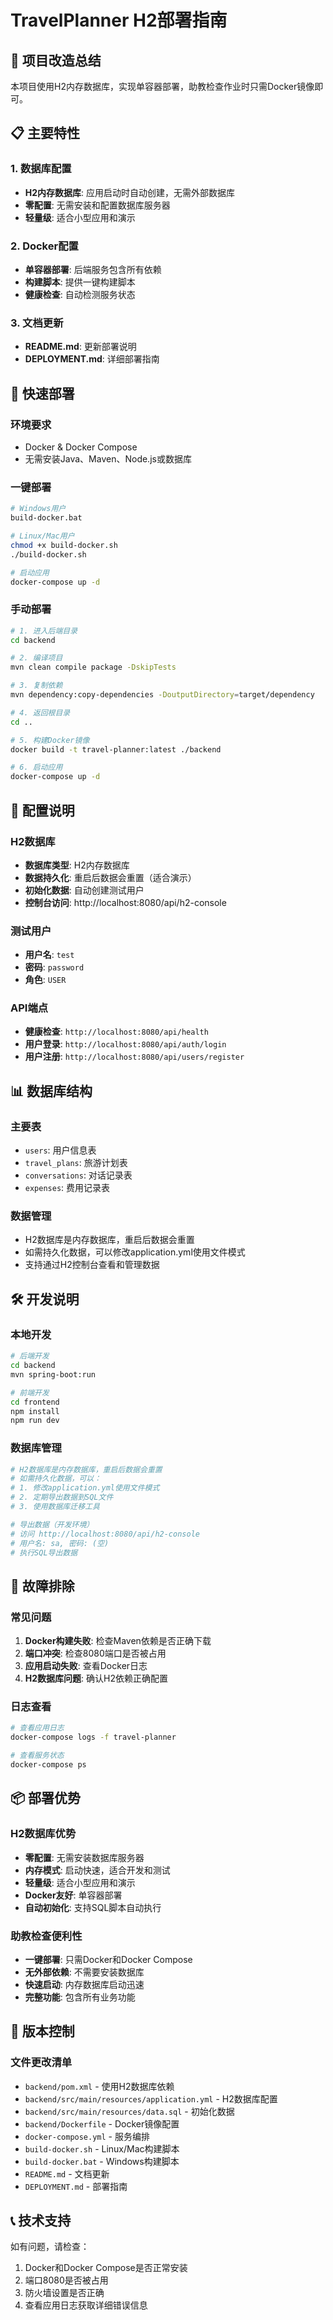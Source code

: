 # TravelPlanner H2部署指南

## 🎯 项目改造总结

本项目使用H2内存数据库，实现单容器部署，助教检查作业时只需Docker镜像即可。

## 📋 主要特性

### 1. 数据库配置
- **H2内存数据库**: 应用启动时自动创建，无需外部数据库
- **零配置**: 无需安装和配置数据库服务器
- **轻量级**: 适合小型应用和演示

### 2. Docker配置
- **单容器部署**: 后端服务包含所有依赖
- **构建脚本**: 提供一键构建脚本
- **健康检查**: 自动检测服务状态

### 3. 文档更新
- **README.md**: 更新部署说明
- **DEPLOYMENT.md**: 详细部署指南

## 🚀 快速部署

### 环境要求
- Docker & Docker Compose
- 无需安装Java、Maven、Node.js或数据库

### 一键部署
```bash
# Windows用户
build-docker.bat

# Linux/Mac用户
chmod +x build-docker.sh
./build-docker.sh

# 启动应用
docker-compose up -d
```

### 手动部署
```bash
# 1. 进入后端目录
cd backend

# 2. 编译项目
mvn clean compile package -DskipTests

# 3. 复制依赖
mvn dependency:copy-dependencies -DoutputDirectory=target/dependency

# 4. 返回根目录
cd ..

# 5. 构建Docker镜像
docker build -t travel-planner:latest ./backend

# 6. 启动应用
docker-compose up -d
```

## 🔧 配置说明

### H2数据库
- **数据库类型**: H2内存数据库
- **数据持久化**: 重启后数据会重置（适合演示）
- **初始化数据**: 自动创建测试用户
- **控制台访问**: http://localhost:8080/api/h2-console

### 测试用户
- **用户名**: `test`
- **密码**: `password`
- **角色**: `USER`

### API端点
- **健康检查**: `http://localhost:8080/api/health`
- **用户登录**: `http://localhost:8080/api/auth/login`
- **用户注册**: `http://localhost:8080/api/users/register`

## 📊 数据库结构

### 主要表
- `users`: 用户信息表
- `travel_plans`: 旅游计划表
- `conversations`: 对话记录表
- `expenses`: 费用记录表

### 数据管理
- H2数据库是内存数据库，重启后数据会重置
- 如需持久化数据，可以修改application.yml使用文件模式
- 支持通过H2控制台查看和管理数据

## 🛠️ 开发说明

### 本地开发
```bash
# 后端开发
cd backend
mvn spring-boot:run

# 前端开发
cd frontend
npm install
npm run dev
```

### 数据库管理
```bash
# H2数据库是内存数据库，重启后数据会重置
# 如需持久化数据，可以：
# 1. 修改application.yml使用文件模式
# 2. 定期导出数据到SQL文件
# 3. 使用数据库迁移工具

# 导出数据（开发环境）
# 访问 http://localhost:8080/api/h2-console
# 用户名: sa, 密码: (空)
# 执行SQL导出数据
```

## 🐛 故障排除

### 常见问题
1. **Docker构建失败**: 检查Maven依赖是否正确下载
2. **端口冲突**: 检查8080端口是否被占用
3. **应用启动失败**: 查看Docker日志
4. **H2数据库问题**: 确认H2依赖正确配置

### 日志查看
```bash
# 查看应用日志
docker-compose logs -f travel-planner

# 查看服务状态
docker-compose ps
```

## 📦 部署优势

### H2数据库优势
- **零配置**: 无需安装数据库服务器
- **内存模式**: 启动快速，适合开发和测试
- **轻量级**: 适合小型应用和演示
- **Docker友好**: 单容器部署
- **自动初始化**: 支持SQL脚本自动执行

### 助教检查便利性
- **一键部署**: 只需Docker和Docker Compose
- **无外部依赖**: 不需要安装数据库
- **快速启动**: 内存数据库启动迅速
- **完整功能**: 包含所有业务功能

## 🔄 版本控制

### 文件更改清单
- `backend/pom.xml` - 使用H2数据库依赖
- `backend/src/main/resources/application.yml` - H2数据库配置
- `backend/src/main/resources/data.sql` - 初始化数据
- `backend/Dockerfile` - Docker镜像配置
- `docker-compose.yml` - 服务编排
- `build-docker.sh` - Linux/Mac构建脚本
- `build-docker.bat` - Windows构建脚本
- `README.md` - 文档更新
- `DEPLOYMENT.md` - 部署指南

## 📞 技术支持

如有问题，请检查：
1. Docker和Docker Compose是否正常安装
2. 端口8080是否被占用
3. 防火墙设置是否正确
4. 查看应用日志获取详细错误信息

